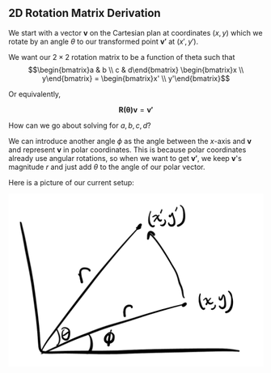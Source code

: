 ## 2D Rotation Matrix Derivation

We start with a vector $\mathbf{v}$ on the Cartesian plan at coordinates $(x, y)$ which we rotate by an angle $\theta$ to our transformed point $\mathbf{v'}$ at $(x', y')$.

We want our $2\times 2$ rotation matrix to be a function of theta such that 
$$\begin{bmatrix}a & b \\ c & d\end{bmatrix}
\begin{bmatrix}x \\ y\end{bmatrix} = \begin{bmatrix}x' \\ y'\end{bmatrix}$$

Or equivalently, 

$$\mathbf{R(\theta)v} = \mathbf{v'}$$

How can we go about solving for $a, b, c, d$? 

We can introduce another angle $\phi$ as the angle between the $x$-axis and $\mathbf{v}$ and represent $\mathbf{v}$ in polar coordinates. This is because polar coordinates already use angular rotations, so when we want to get $\mathbf{v'}$, we keep $\mathbf{v}$\'s magnitude $r$ and just add $\theta$ to the angle of our polar vector.

Here is a picture of our current setup:

![Polar Rotation](../images/polarRotation.png)